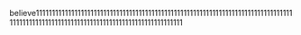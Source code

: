 believe11111111111111111111111111111111111111111111111111111111111111111111111111111111111111111111111111111111111111111111111111111111111111

